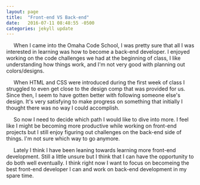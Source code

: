 ```yaml
---
layout: page
title:  "Front-end VS Back-end"
date:   2016-07-11 08:48:55 -0500
categories: jekyll update
---
```

&nbsp;&nbsp;&nbsp;&nbsp;&nbsp;When I came into the Omaha Code School, I was pretty sure that all I was interested in learning was how to become a back-end developer. I enjoyed working on the code challenges we had at the beginning of class, I like understanding how things work, and I'm not very good with planning out colors/designs.

&nbsp;&nbsp;&nbsp;&nbsp;&nbsp;When HTML and CSS were introduced during the first week of class I struggled to even get close to the design comp that was provided for us. Since then, I seem to have gotten better with following someone else's design. It's very satisfying to make progress on something that initially I thought there was no way I could accomplish.

&nbsp;&nbsp;&nbsp;&nbsp;&nbsp;So now I need to decide which path I would like to dive into more. I feel like I might be becoming more productive while working on front-end projects but I still enjoy figuring out challenges on the back-end side of things. I'm not sure which way to go anymore.

&nbsp;&nbsp;&nbsp;&nbsp;&nbsp;Lately I think I have been leaning towards learning more front-end development. Still a little unsure but I think that I can have the opportunity to do both well eventually. I think right now I want to focus on becomeing the best front-end developer I can and work on back-end development in my spare time.